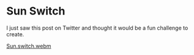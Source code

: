 # Sun Switch

I just saw this post on Twitter and thought it would be a fun challenge to create.

[Sun.switch.webm](https://github.com/Pliavi/sun_switch/assets/5985423/e356f751-448a-4c20-b606-8c1e78ba628a)

